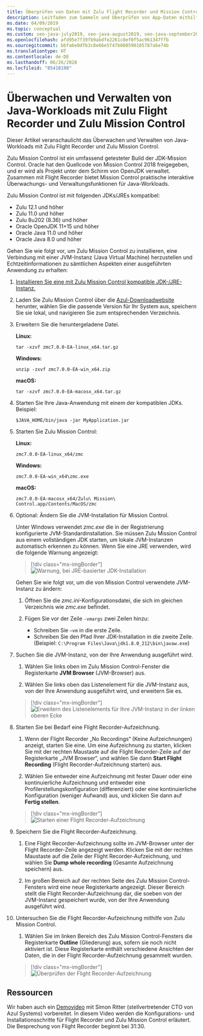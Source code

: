 ```yaml
---
title: Überprüfen von Daten mit Zulu Flight Recorder und Mission Control
description: Leitfaden zum Sammeln und Überprüfen von App-Daten mithilfe von Zulu Flight Recorder und Mission Control.
ms.date: 04/09/2019
ms.topic: conceptual
ms.custom: seo-java-july2019, seo-java-august2019, seo-java-september2019
ms.openlocfilehash: afd95e7f39fb9abdfe2261c8ef0f5ac961347ffb
ms.sourcegitcommit: bbfa6e0dfb3c8e66e5f47b080590105787a6e74b
ms.translationtype: HT
ms.contentlocale: de-DE
ms.lasthandoff: 06/26/2020
ms.locfileid: "85418198"
---
```

# <a name="monitor-and-manage-java-workloads-with-zulu-flight-recorder-and-zulu-mission-control"></a>Überwachen und Verwalten von Java-Workloads mit Zulu Flight Recorder und Zulu Mission Control

Dieser Artikel veranschaulicht das Überwachen und Verwalten von Java-Workloads mit Zulu Flight Recorder und Zulu Mission Control.

Zulu Mission Control ist ein umfassend getesteter Build der JDK-Mission Control. Oracle hat den Quellcode von Mission Control 2018 freigegeben, und er wird als Projekt unter dem Schirm von OpenJDK verwaltet. Zusammen mit Flight Recorder bietet Mission Control praktische interaktive Überwachungs- und Verwaltungsfunktionen für Java-Workloads.

Zulu Mission Control ist mit folgenden JDKs/JREs kompatibel:

* Zulu 12.1 und höher
* Zulu 11.0 und höher
* Zulu 8u202 (8.36) und höher
* Oracle OpenJDK 11+15 und höher
* Oracle Java 11.0 und höher
* Oracle Java 8.0 und höher

Gehen Sie wie folgt vor, um Zulu Mission Control zu installieren, eine Verbindung mit einer JVM-Instanz (Java Virtual Machine) herzustellen und Echtzeitinformationen zu sämtlichen Aspekten einer ausgeführten Anwendung zu erhalten:

1. [Installieren Sie eine mit Zulu Mission Control kompatible JDK-/JRE-Instanz.](java-jdk-install.md)

2. Laden Sie Zulu Mission Control über die [Azul-Downloadwebsite](https://www.azul.com/products/zulu-mission-control/) herunter, wählen Sie die passende Version für Ihr System aus, speichern Sie sie lokal, und navigieren Sie zum entsprechenden Verzeichnis.

3. Erweitern Sie die heruntergeladene Datei.

    **Linux:**

    ```cli
    tar -xzvf zmc7.0.0-EA-linux_x64.tar.gz
    ```

    **Windows:**

    ```cli
    unzip -zxvf zmc7.0.0-EA-win_x64.zip
    ```

    **macOS:**

    ```cli
    tar -xzvf zmc7.0.0-EA-macosx_x64.tar.gz
    ```

4. Starten Sie Ihre Java-Anwendung mit einem der kompatiblen JDKs. Beispiel:

    ```cli
    $JAVA_HOME/bin/java -jar MyApplication.jar
    ```

5. Starten Sie Zulu Mission Control:

    **Linux:**

    ```cli
    zmc7.0.0-EA-linux_x64/zmc
    ```

    **Windows:**

    ```cli
    zmc7.0.0-EA-win_x64\zmc.exe
    ```

    **macOS:**

    ```cli
    zmc7.0.0-EA-macosx_x64/Zulu\ Mission\ Control.app/Contents/MacOS/zmc
    ```

6. Optional: Ändern Sie die JVM-Installation für Mission Control.

    Unter Windows verwendet *zmc.exe* die in der Registrierung konfigurierte JVM-Standardinstallation. Sie müssen Zulu Mission Control aus einem vollständigen JDK starten, um lokale JVM-Instanzen automatisch erkennen zu können. Wenn Sie eine JRE verwenden, wird die folgende Warnung angezeigt:

    > [!div class="mx-imgBorder"]
    ![Warnung, bei JRE-basierter JDK-Installation](media/jfr-jre-warning-message.png)

    Gehen Sie wie folgt vor, um die von Mission Control verwendete JVM-Instanz zu ändern:

    1. Öffnen Sie die *zmc.ini*-Konfigurationsdatei, die sich im gleichen Verzeichnis wie *zmc.exe* befindet.

    2. Fügen Sie vor der Zeile `-vmargs` zwei Zeilen hinzu:

        * Schreiben Sie `–vm` in die erste Zeile.
        * Schreiben Sie den Pfad Ihrer JDK-Installation in die zweite Zeile. (Beispiel: `C:\Program Files\Java\jdk1.8.0_212\bin\javaw.exe`)

7. Suchen Sie die JVM-Instanz, von der Ihre Anwendung ausgeführt wird.

    1. Wählen Sie links oben im Zulu Mission Control-Fenster die Registerkarte **JVM Browser** (JVM-Browser) aus.

    2. Wählen Sie links oben das Listenelement für die JVM-Instanz aus, von der Ihre Anwendung ausgeführt wird, und erweitern Sie es.

    > [!div class="mx-imgBorder"]
    ![Erweitern des Listenelements für Ihre JVM-Instanz in der linken oberen Ecke](media/jfr-jvm-instance-dashboard.png)

8. Starten Sie bei Bedarf eine Flight Recorder-Aufzeichnung.

    1. Wenn der Flight Recorder „No Recordings“ (Keine Aufzeichnungen) anzeigt, starten Sie eine. Um eine Aufzeichnung zu starten, klicken Sie mit der rechten Maustaste auf die Flight Recorder-Zeile auf der Registerkarte „JVM Browser“, und wählen Sie dann **Start Flight Recording** (Flight Recorder-Aufzeichnung starten) aus.

    2. Wählen Sie entweder eine Aufzeichnung mit fester Dauer oder eine kontinuierliche Aufzeichnung und entweder eine Profilerstellungskonfiguration (differenziert) oder eine kontinuierliche Konfiguration (weniger Aufwand) aus, und klicken Sie dann auf **Fertig stellen**.

    > [!div class="mx-imgBorder"]
    ![Starten einer Flight Recorder-Aufzeichnung](media/jfr-start-flight-recording.png)

9. Speichern Sie die Flight Recorder-Aufzeichnung.

    1. Eine Flight Recorder-Aufzeichnung sollte im JVM-Browser unter der Flight Recorder-Zeile angezeigt werden. Klicken Sie mit der rechten Maustaste auf die Zeile der Flight Recorder-Aufzeichnung, und wählen Sie **Dump whole recording** (Gesamte Aufzeichnung speichern) aus.

    2. Im großen Bereich auf der rechten Seite des Zulu Mission Control-Fensters wird eine neue Registerkarte angezeigt. Dieser Bereich stellt die Flight Recorder-Aufzeichnung dar, die soeben von der JVM-Instanz gespeichert wurde, von der Ihre Anwendung ausgeführt wird.

10. Untersuchen Sie die Flight Recorder-Aufzeichnung mithilfe von Zulu Mission Control.
    1. Wählen Sie im linken Bereich des Zulu Mission Control-Fensters die Registerkarte **Outline** (Gliederung) aus, sofern sie noch nicht aktiviert ist. Diese Registerkarte enthält verschiedene Ansichten der Daten, die in der Flight Recorder-Aufzeichnung gesammelt wurden.

    > [!div class="mx-imgBorder"]
    ![Überprüfen der Flight Recorder-Aufzeichnung](media/jfr-zulu-mission-control-data.png)

## <a name="resources"></a>Ressourcen

Wir haben auch ein [Demovideo](https://www.azul.com/presentation/azul-webinar-open-source-flight-recorder-and-mission-control-managing-and-measuring-openjdk-8-performance/) mit Simon Ritter (stellvertretender CTO von Azul Systems) vorbereitet. In diesem Video werden die Konfigurations- und Installationsschritte für Flight Recorder und Zulu Mission Control erläutert. Die Besprechung von Flight Recorder beginnt bei 31:30.
